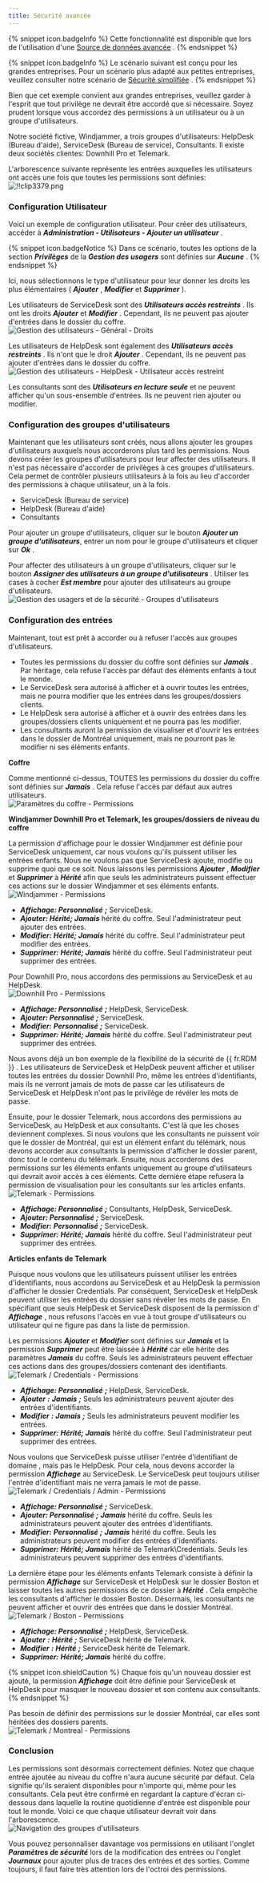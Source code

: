 ```yaml
---
title: Sécurité avancée
---
```

{% snippet icon.badgeInfo %} 
Cette fonctionnalité est disponible que lors de l'utilisation d'une [Source de données avancée](/fr/rdm/windows/data-sources/data-sources-types/advanced-data-sources/) . 
{% endsnippet %}
 
{% snippet icon.badgeInfo %} 
Le scénario suivant est conçu pour les grandes entreprises. Pour un scénario plus adapté aux petites entreprises, veuillez consulter notre scénario de [Sécurité simplifiée](/fr/rdm/windows/user-groups-based-access-control/scenarios/simplified-security/) . 
{% endsnippet %}
 
Bien que cet exemple convient aux grandes entreprises, veuillez garder à l'esprit que tout privilège ne devrait être accordé que si nécessaire. Soyez prudent lorsque vous accordez des permissions à un utilisateur ou à un groupe d'utilisateurs.  

Notre société fictive, Windjammer, a trois groupes d'utilisateurs: HelpDesk (Bureau d'aide), ServiceDesk (Bureau de service), Consultants. Il existe deux sociétés clientes: Downhill Pro et Telemark.  

L'arborescence suivante représente les entrées auxquelles les utilisateurs ont accès une fois que toutes les permissions sont définies:  
![!!clip3379.png](/img/fr/rdm/windows/clip3379.png) 

### Configuration Utilisateur 

Voici un exemple de configuration utilisateur. Pour créer des utilisateurs, accéder à ***Administration - Utilisateurs - Ajouter un utilisateur*** . 

{% snippet icon.badgeNotice %} 
Dans ce scénario, toutes les options de la section ***Privilèges*** de la ***Gestion des usagers*** sont définies sur ***Aucune*** . 
{% endsnippet %}
 
Ici, nous sélectionnons le type d'utilisateur pour leur donner les droits les plus élémentaires ( ***Ajouter*** , ***Modifier*** et ***Supprimer*** ).  

Les utilisateurs de ServiceDesk sont des ***Utilisateurs accès restreints*** . Ils ont les droits ***Ajouter*** et ***Modifier*** . Cependant, ils ne peuvent pas ajouter d'entrées dans le dossier du coffre.  
![Gestion des utilisateurs - Général - Droits](/img/fr/rdm/windows/clip3380.png) 

Les utilisateurs de HelpDesk sont également des ***Utilisateurs accès restreints*** . Ils n'ont que le droit ***Ajouter*** . Cependant, ils ne peuvent pas ajouter d'entrées dans le dossier du coffre.  
![Gestion des utilisateurs - HelpDesk - Utilisateur accès restreint](/img/fr/rdm/windows/clip3394.png) 

Les consultants sont des ***Utilisateurs en lecture seule*** et ne peuvent afficher qu'un sous-ensemble d'entrées. Ils ne peuvent rien ajouter ou modifier. 

### Configuration des groupes d'utilisateurs 

Maintenant que les utilisateurs sont créés, nous allons ajouter les groupes d'utilisateurs auxquels nous accorderons plus tard les permissions. Nous devons créer les groupes d'utilisateurs pour leur affecter des utilisateurs. Il n'est pas nécessaire d'accorder de privilèges à ces groupes d'utilisateurs. Cela permet de contrôler plusieurs utilisateurs à la fois au lieu d'accorder des permissions à chaque utilisateur, un à la fois.  

* ServiceDesk (Bureau de service) 
* HelpDesk (Bureau d'aide) 
* Consultants 

Pour ajouter un groupe d'utilisateurs, cliquer sur le bouton ***Ajouter un groupe d'utilisateurs***, entrer un nom pour le groupe d'utilisateurs et cliquer sur ***Ok*** .  

Pour affecter des utilisateurs à un groupe d'utilisateurs, cliquer sur le bouton ***Assigner des utilisateurs à un groupe d'utilisateurs*** . Utiliser les cases à cocher ***Est membre*** pour ajouter des utilisateurs au groupe d'utilisateurs.  
![Gestion des usagers et de la sécurité - Groupes d'utilisateurs](/img/fr/rdm/windows/clip3472.png) 

### Configuration des entrées 

Maintenant, tout est prêt à accorder ou à refuser l'accès aux groupes d'utilisateurs.  
* Toutes les permissions du dossier du coffre sont définies sur ***Jamais*** . Par héritage, cela refuse l'accès par défaut des éléments enfants à tout le monde. 
* Le ServiceDesk sera autorisé à afficher et à ouvrir toutes les entrées, mais ne pourra modifier que les entrées dans les groupes/dossiers clients. 
* Le HelpDesk sera autorisé à afficher et à ouvrir des entrées dans les groupes/dossiers clients uniquement et ne pourra pas les modifier. 
* Les consultants auront la permission de visualiser et d'ouvrir les entrées dans le dossier de Montréal uniquement, mais ne pourront pas le modifier ni ses éléments enfants. 

**Coffre** 

Comme mentionné ci-dessus, TOUTES les permissions du dossier du coffre sont définies sur ***Jamais*** . Cela refuse l'accès par défaut aux autres utilisateurs.  
![Paramètres du coffre - Permissions](/img/fr/rdm/windows/clip3397.png) 

**Windjammer Downhill Pro et Telemark, les groupes/dossiers de niveau du coffre** 

La permission d'affichage pour le dossier Windjammer est définie pour ServiceDesk uniquement, car nous voulons qu'ils puissent utiliser les entrées enfants. Nous ne voulons pas que ServiceDesk ajoute, modifie ou supprime quoi que ce soit. Nous laissons les permissions ***Ajouter*** , ***Modifier*** et ***Supprimer*** à ***Hérité*** afin que seuls les administrateurs puissent effectuer ces actions sur le dossier Windjammer et ses éléments enfants.  
![Windjammer - Permissions](/img/fr/rdm/windows/clip3398.png) 

* ***Affichage: Personnalisé*** ***;*** &#32; ServiceDesk. 
* ***Ajouter: Hérité; Jamais*** hérité du coffre. Seul l'administrateur peut ajouter des entrées. 
* ***Modifier:*** ***&#32;*** ***Hérité; Jamais*** hérité du coffre. Seul l'administrateur peut modifier des entrées. 
* ***Supprimer:*** ***&#32;*** ***Hérité; Jamais*** hérité du coffre. Seul l'administrateur peut supprimer des entrées. 

Pour Downhill Pro, nous accordons des permissions au ServiceDesk et au HelpDesk.  
![Downhill Pro - Permissions](/img/fr/rdm/windows/clip3399.png) 

* ***Affichage: Personnalisé*** ***;*** &#32; HelpDesk, ServiceDesk. 
* ***Ajouter: Personnalisé*** ***;*** ServiceDesk. 
* ***Modifier:*** ***&#32;*** ***Personnalisé*** ***;*** ServiceDesk. 
* ***Supprimer:*** ***&#32;*** ***Hérité; Jamais*** hérité du coffre. Seul l'administrateur peut supprimer des entrées. 

Nous avons déjà un bon exemple de la flexibilité de la sécurité de {{ fr.RDM }} . Les utilisateurs de ServiceDesk et HelpDesk peuvent afficher et utiliser toutes les entrées du dossier Downhill Pro, même les entrées d'identifiants, mais ils ne verront jamais de mots de passe car les utilisateurs de ServiceDesk et HelpDesk n'ont pas le privilège de révéler les mots de passe.  

Ensuite, pour le dossier Telemark, nous accordons des permissions au ServiceDesk, au HelpDesk et aux consultants. C'est là que les choses deviennent complexes. Si nous voulons que les consultants ne puissent voir que le dossier de Montréal, qui est un élément enfant du télémark, nous devons accorder aux consultants la permission d'afficher le dossier parent, donc tout le contenu du télémark. Ensuite, nous accorderons des permissions sur les éléments enfants uniquement au groupe d'utilisateurs qui devrait avoir accès à ces éléments. Cette dernière étape refusera la permission de visualisation pour les consultants sur les articles enfants.  
![Telemark - Permissions](/img/fr/rdm/windows/clip3400.png) 

* ***Affichage: Personnalisé*** ***;*** &#32; Consultants, HelpDesk, ServiceDesk. 
* ***Ajouter: Personnalisé*** ***;*** ServiceDesk. 
* ***Modifier:*** ***&#32;*** ***Personnalisé*** ***;*** ServiceDesk. 
* ***Supprimer:*** ***&#32;*** ***Hérité; Jamais*** hérité du coffre. Seul l'administrateur peut supprimer des entrées. 

**Articles enfants de Telemark** 

Puisque nous voulons que les utilisateurs puissent utiliser les entrées d'identifiants, nous accordons au ServiceDesk et au HelpDesk la permission d'afficher le dossier Credentials. Par conséquent, ServiceDesk et HelpDesk peuvent utiliser les entrées du dossier sans révéler les mots de passe. En spécifiant que seuls HelpDesk et ServiceDesk disposent de la permission d' ***Affichage*** , nous refusons l'accès en vue à tout groupe d'utilisateurs ou utilisateur qui ne figure pas dans la liste de permission.  

Les permissions ***Ajouter*** et ***Modifier*** sont définies sur ***Jamais*** et la permission ***Supprimer*** peut être laissée à ***Hérité*** car elle hérite des paramètres ***Jamais*** du coffre. Seuls les administrateurs peuvent effectuer ces actions dans des groupes/dossiers contenant des identifiants.  
![Telemark / Credentials - Permissions](/img/fr/rdm/windows/clip3401.png) 

* ***Affichage: Personnalisé*** ***;*** &#32; HelpDesk, ServiceDesk. 
* ***Ajouter*** ***:*** ***Jamais*** ***;*** Seuls les administrateurs peuvent ajouter des entrées d'identifiants. 
* ***Modifier*** ***:*** ***Jamais*** ***;*** Seuls les administrateurs peuvent modifier les entrées. 
* ***Supprimer:*** ***&#32;*** ***Hérité; Jamais*** hérité du coffre. Seul l'administrateur peut supprimer des entrées.  

Nous voulons que ServiceDesk puisse utiliser l'entrée d'identifiant de domaine , mais pas le HelpDesk. Pour cela, nous devons accorder la permission ***Affichage*** au ServiceDesk. Le ServiceDesk peut toujours utiliser l'entrée d'identifiant mais ne verra jamais le mot de passe.  
![Telemark / Credentials / Admin - Permissions](/img/fr/rdm/windows/clip3402.png) 

* ***Affichage: Personnalisé*** ***;*** &#32; ServiceDesk. 
* ***Ajouter: Personnalisé*** ***;*** &#32; ***Jamais*** hérité du coffre. Seuls les administrateurs peuvent ajouter des entrées d'identifiants. 
* ***Modifier:*** ***&#32;*** ***Personnalisé*** ***;*** &#32; ***Jamais*** hérité du coffre. Seuls les administrateurs peuvent modifier des entrées d'identifiants. 
* ***Supprimer:*** ***&#32;*** ***Hérité; Jamais*** hérité de Telemark\Credentials. Seuls les administrateurs peuvent supprimer des entrées d'identifiants.  

La dernière étape pour les éléments enfants Telemark consiste à définir la permission ***Affichage*** sur ServiceDesk et HelpDesk sur le dossier Boston et laisser toutes les autres permissions de ce dossier à ***Hérité*** . Cela empêche les consultants d'afficher le dossier Boston. Désormais, les consultants ne peuvent afficher et ouvrir des entrées que dans le dossier Montréal.  
![Telemark / Boston - Permissions](/img/fr/rdm/windows/clip3403.png) 

* ***Affichage: Personnalisé*** ***;*** &#32; HelpDesk, ServiceDesk. 
* ***Ajouter*** ***:*** ***Hérité*** ***;*** ServiceDesk hérité de Telemark. 
* ***Modifier*** ***:*** ***Hérité*** ***;*** ServiceDesk hérité de Telemark. 
* ***Supprimer:*** ***&#32;*** ***Hérité; Jamais*** hérité du coffre. 

{% snippet icon.shieldCaution %} 
Chaque fois qu'un nouveau dossier est ajouté, la permission ***Affichage*** doit être définie pour ServiceDesk et HelpDesk pour masquer le nouveau dossier et son contenu aux consultants. 
{% endsnippet %}
 
Pas besoin de définir des permissions sur le dossier Montréal, car elles sont héritées des dossiers parents.  
![Telemark / Montreal - Permissions](/img/fr/rdm/windows/clip3404.png) 

### Conclusion 

Les permissions sont désormais correctement définies. Notez que chaque entrée ajoutée au niveau du coffre n'aura aucune sécurité par défaut. Cela signifie qu'ils seraient disponibles pour n'importe qui, même pour les consultants. Cela peut être confirmé en regardant la capture d'écran ci-dessous dans laquelle la routine quotidienne d'entrée est disponible pour tout le monde. Voici ce que chaque utilisateur devrait voir dans l'arborescence.  
![Navigation des groupes d'utilisateurs](/img/fr/rdm/windows/clip3391.png) 

Vous pouvez personnaliser davantage vos permissions en utilisant l'onglet ***Paramètres de sécurité*** lors de la modification des entrées ou l'onglet ***Journaux*** pour ajouter plus de traces des entrées et des sorties. Comme toujours, il faut faire très attention lors de l'octroi des permissions. 


